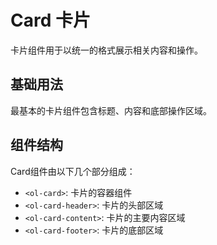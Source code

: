 # Card 卡片

卡片组件用于以统一的格式展示相关内容和操作。

## 基础用法

最基本的卡片组件包含标题、内容和底部操作区域。

<demo github="https://github.com/Onion-L/onionl-ui/tree/docs/packages/components/card" vue="../demo/card/card.vue"  />

## 组件结构

Card组件由以下几个部分组成：

- `<ol-card>`: 卡片的容器组件
- `<ol-card-header>`: 卡片的头部区域
- `<ol-card-content>`: 卡片的主要内容区域
- `<ol-card-footer>`: 卡片的底部区域
